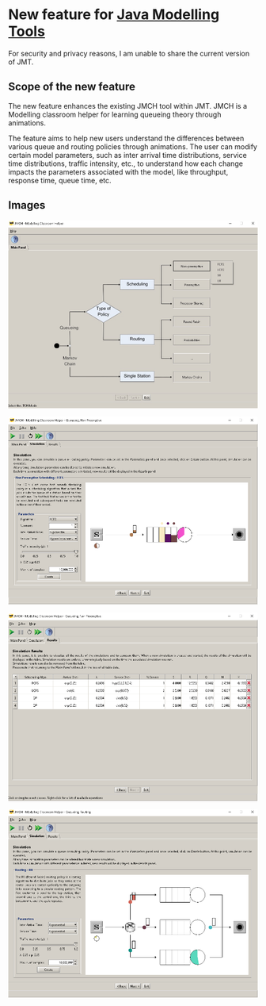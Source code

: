 # New feature for [Java Modelling Tools](https://jmt.sourceforge.net/)

For security and privacy reasons, I am unable to share the current version of JMT.

## Scope of the new feature
The new feature enhances the existing JMCH tool within JMT. JMCH is a Modelling classroom helper for learning queueing theory through animations.

The feature aims to help new users understand the differences between various queue and routing policies through animations. 
The user can modify certain model parameters, such as inter arrival time distributions, service time distributions, traffic intensity, etc., to understand how each change impacts the parameters associated with the model, like throughput, response time, queue time, etc.

## Images
<p align="center">
  <img src="https://github.com/loretor/JMT/blob/main/Images/Home.jpg" />
</p>

<p align="center">
  <img src="https://github.com/loretor/JMT/blob/main/Images/FCFSpng.png" />
</p>

<p align="center">
  <img src="https://github.com/loretor/JMT/blob/main/Images/Results.png" />
</p>

<p align="center">
  <img src="https://github.com/loretor/JMT/blob/main/Images/RR.png" />
</p>
